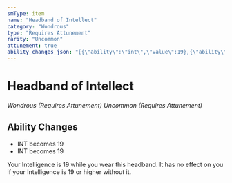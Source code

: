 ```yaml
---
smType: item
name: "Headband of Intellect"
category: "Wondrous"
type: "Requires Attunement"
rarity: "Uncommon"
attunement: true
ability_changes_json: "[{\"ability\":\"int\",\"value\":19},{\"ability\":\"int\",\"value\":19}]"
---
```


# Headband of Intellect
*Wondrous (Requires Attunement) Uncommon (Requires Attunement)*

## Ability Changes

- INT becomes 19
- INT becomes 19

Your Intelligence is 19 while you wear this headband. It has no effect on you if your Intelligence is 19 or higher without it.
